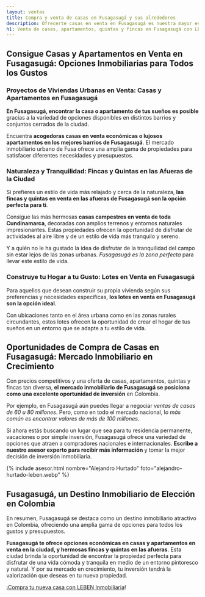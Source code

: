 ```yaml
---
layout: ventas
title: Compra y venta de casas en Fusagasugá y sus alrededores
description: Ofrecerte casas en venta en Fusagasugá es nuestra mayor especialidad. ¿Necesitas comprar una casa? ¿O vas a vender la tuya? Leben Inmobiliaria te asesora
h1: Venta de casas, apartamentos, quintas y fincas en Fusagasugá con LEBEN inmobiliaria
---
```

## Consigue Casas y Apartamentos en Venta en Fusagasugá: Opciones Inmobiliarias para Todos los Gustos

### Proyectos de Viviendas Urbanas en Venta: Casas y Apartamentos en Fusagasugá

**En Fusagasugá, encontrar la casa o apartamento de tus sueños es posible** gracias a la variedad de opciones disponibles en distintos barrios y conjuntos cerrados de la ciudad.

Encuentra **acogedoras casas en venta económicas o lujosos apartamentos en los mejores barrios de Fusagasugá**. El mercado inmobiliario urbano de Fusa ofrece una amplia gama de propiedades para satisfacer diferentes necesidades y presupuestos.

### Naturaleza y Tranquilidad: Fincas y Quintas en las Afueras de la Ciudad

Si prefieres un estilo de vida más relajado y cerca de la naturaleza, **las fincas y quintas en venta en las afueras de Fusagasugá son la opción perfecta para ti**.

Consigue las más hermosas **casas campestres en venta de toda Cundinamarca**, decoradas con amplios terrenos y entornos naturales impresionantes. Estas propiedades ofrecen la oportunidad de disfrutar de actividades al aire libre y de un estilo de vida más tranquilo y sereno.

Y a quién no le ha gustado la idea de disfrutar de la tranquilidad del campo sin estar lejos de las zonas urbanas. *Fusagasugá es la zona perfecta* para llevar este estilo de vida.

### Construye tu Hogar a tu Gusto: Lotes en Venta en Fusagasugá

Para aquellos que desean construir su propia vivienda según sus preferencias y necesidades específicas, **los lotes en venta en Fusagasugá son la opción ideal**.

Con ubicaciones tanto en el área urbana como en las zonas rurales circundantes, estos lotes ofrecen la oportunidad de crear el hogar de tus sueños en un entorno que se adapte a tu estilo de vida.

## Oportunidades de Compra de Casas en Fusagasugá: Mercado Inmobiliario en Crecimiento

Con precios competitivos y una oferta de casas, apartamentos, quintas y fincas tan diversa, **el mercado inmobiliario de Fusagasugá se posiciona como una excelente oportunidad de inversión** en Colombia.

Por ejemplo, en Fusagasugá aún puedes llegar a negociar *ventas de casas de 60 u 80 millones*. Pero, como en todo el mercado nacional, l*o más común es encontrar valores de más de 100 millones*.

Si ahora estás buscando un lugar que sea para tu residencia permanente, vacaciones o por simple inversión, Fusagasugá ofrece una variedad de opciones que atraen a compradores nacionales e internacionales. **Escribe a nuestro asesor experto para recibir más información** y tomar la mejor decisión de inversión inmobiliaria.

{% include asesor.html nombre="Alejandro Hurtado" foto="alejandro-hurtado-leben.webp" %}

## Fusagasugá, un Destino Inmobiliario de Elección en Colombia

En resumen, Fusagasugá se destaca como un destino inmobiliario atractivo en Colombia, ofreciendo una amplia gama de opciones para todos los gustos y presupuestos.

**Fusagasugá te ofrece opciones económicas en casas y apartamentos en venta en la ciudad, y hermosas fincas y quintas en las afueras**. Esta ciudad brinda la oportunidad de encontrar la propiedad perfecta para disfrutar de una vida cómoda y tranquila en medio de un entorno pintoresco y natural. Y por su mercado en crecimiento, tu inversión tendrá la valorización que deseas en tu nueva propiedad.

¡[Compra tu nueva casa con LEBEN Inmobiliaria](#asesor)!

